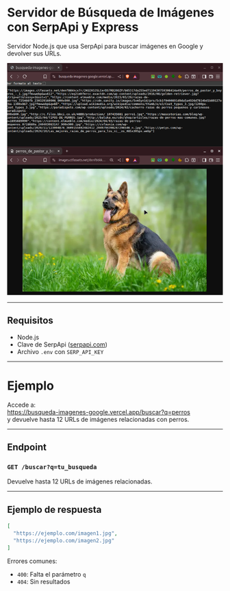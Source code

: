 # Servidor de Búsqueda de Imágenes con SerpApi y Express
Servidor Node.js que usa SerpApi para buscar imágenes en Google y devolver sus URLs.

![Imagen de ejemplo](img/ejemplo.png)

---

## Requisitos

- Node.js  
- Clave de SerpApi ([serpapi.com](https://serpapi.com/))  
- Archivo `.env` con `SERP_API_KEY`  

---

# Ejemplo 

Accede a:  
https://busqueda-imagenes-google.vercel.app/buscar?q=perros  
y devuelve hasta 12 URLs de imágenes relacionadas con perros.

---

## Endpoint

### `GET /buscar?q=tu_busqueda`

Devuelve hasta 12 URLs de imágenes relacionadas.

---

## Ejemplo de respuesta

```json
[
  "https://ejemplo.com/imagen1.jpg",
  "https://ejemplo.com/imagen2.jpg"
]
```

Errores comunes:

- `400`: Falta el parámetro `q`  
- `404`: Sin resultados  
